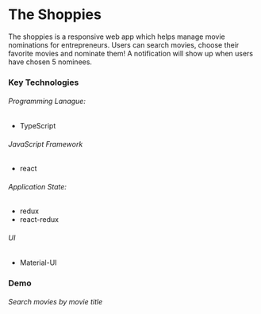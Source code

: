 # The Shoppies

The shoppies is a responsive web app which helps manage movie nominations for entrepreneurs. Users can search movies, choose their favorite movies and nominate them! A notification will show up when users have chosen 5 nominees.

### Key Technologies

###### Programming Lanague:

- TypeScript

###### JavaScript Framework

- react

###### Application State:

- redux
- react-redux

###### UI

- Material-UI

### Demo

###### Search movies by movie title

<img href='./media/search-movies.gif' />
